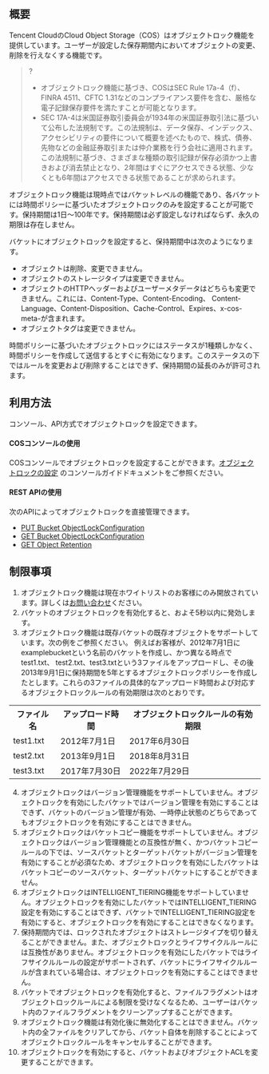 ## 概要

Tencent CloudのCloud Object Storage（COS）はオブジェクトロック機能を提供しています。ユーザーが設定した保存期間内においてオブジェクトの変更、削除を行えなくする機能です。

>? 
>- オブジェクトロック機能に基づき、COSはSEC Rule 17a-4（f）、FINRA 4511、CFTC 1.31などのコンプライアンス要件を含む、厳格な電子記録保存要件を満たすことが可能となります。
>- SEC 17A-4は米国証券取引委員会が1934年の米国証券取引法に基づいて公布した法規制です。この法規制は、データ保存、インデックス、アクセシビリティの要件について概要を述べたもので、株式、債券、先物などの金融証券取引または仲介業務を行う会社に適用されます。この法規制に基づき、さまざまな種類の取引記録が保存必須かつ上書きおよび消去禁止となり、2年間はすぐにアクセスできる状態、少なくとも6年間はアクセスできる状態であることが求められます。

オブジェクトロック機能は現時点ではバケットレベルの機能であり、各バケットには時間ポリシーに基づいたオブジェクトロックのみを設定することが可能です。保持期間は1日～100年です。保持期間は必ず設定しなければならず、永久の期限は存在しません。

バケットにオブジェクトロックを設定すると、保持期間中は次のようになります。
- オブジェクトは削除、変更できません。
- オブジェクトのストレージタイプは変更できません。
- オブジェクトのHTTPヘッダーおよびユーザーメタデータはどちらも変更できません。これには、Content-Type、Content-Encoding、 Content-Language、Content-Disposition、Cache-Control、Expires、x-cos-meta-が含まれます。
- オブジェクトタグは変更できません。

時間ポリシーに基づいたオブジェクトロックにはステータスが1種類しかなく、時間ポリシーを作成して送信するとすぐに有効になります。このステータスの下ではルールを変更および削除することはできず、保持期間の延長のみが許可されます。


## 利用方法

コンソール、API方式でオブジェクトロックを設定できます。

#### COSコンソールの使用

COSコンソールでオブジェクトロックを設定することができます。[オブジェクトロックの設定](https://intl.cloud.tencent.com/document/product/436/40136) のコンソールガイドドキュメントをご参照ください。

#### REST APIの使用

次のAPIによってオブジェクトロックを直接管理できます。

- [PUT Bucket ObjectLockConfiguration](https://intl.cloud.tencent.com/document/product/436/40133)
- [GET Bucket ObjectLockConfiguration](https://intl.cloud.tencent.com/document/product/436/40134)
- [GET Object Retention](https://www.tencentcloud.com/document/product/436/40135) 


## 制限事項

1. オブジェクトロック機能は現在ホワイトリストのお客様にのみ開放されています。詳しくは[お問い合わせ](https://intl.cloud.tencent.com/contact-sales)ください。
2. バケットのオブジェクトロックを有効化すると、およそ5秒以内に発効します。
3. オブジェクトロック機能は既存バケットの既存オブジェクトをサポートしています。次の例をご参照ください。
例えばお客様が、2012年7月1日にexamplebucketという名前のバケットを作成し、かつ異なる時点でtest1.txt、 test2.txt、test3.txtという3ファイルをアップロードし、その後2013年9月1日に保持期間を5年とするオブジェクトロックポリシーを作成したとします。これらの3ファイルの具体的なアップロード時間および対応するオブジェクトロックルールの有効期限は次のとおりです。
<table>
	<tr><th>ファイル名</th><th>アップロード時間</th><th>オブジェクトロックルールの有効期限</th></tr>
	<tr><td>test1.txt</td><td>2012年7月1日</td><td>2017年6月30日</td></tr>
	<tr><td>test2.txt</td><td>2013年9月1日</td><td>2018年8月31日</td></tr>
	<tr><td>test3.txt</td><td>2017年7月30日</td><td>2022年7月29日</td></tr>
</table>

4. オブジェクトロックはバージョン管理機能をサポートしていません。オブジェクトロックを有効にしたバケットではバージョン管理を有効にすることはできず、バケットのバージョン管理が有効、一時停止状態のどちらであってもオブジェクトロックを有効にすることはできません。
5. オブジェクトロックはバケットコピー機能をサポートしていません。オブジェクトロックはバージョン管理機能との互換性が無く、かつバケットコピールールの下では、ソースバケットとターゲットバケットがバージョン管理を有効にすることが必須なため、オブジェクトロックを有効にしたバケットはバケットコピーのソースバケット、ターゲットバケットにすることができません。
6. オブジェクトロックはINTELLIGENT_TIERING機能をサポートしていません。オブジェクトロックを有効にしたバケットではINTELLIGENT_TIERING設定を有効にすることはできず、バケットでINTELLIGENT_TIERING設定を有効にすると、オブジェクトロックを有効にすることはできなくなります。
7. 保持期間内では、ロックされたオブジェクトはストレージタイプを切り替えることができません。また、オブジェクトロックとライフサイクルルールには互換性がありません。オブジェクトロックを有効にしたバケットではライフサイクルルールの設定がサポートされず、バケットにライフサイクルルールが含まれている場合は、オブジェクトロックを有効にすることはできません。
8. バケットでオブジェクトロックを有効化すると、ファイルフラグメントはオブジェクトロックルールによる制限を受けなくなるため、ユーザーはバケット内のファイルフラグメントをクリーンアップすることができます。
9. オブジェクトロック機能は有効化後に無効化することはできません。バケット内の全ファイルをクリアしてから、バケット自体を削除することによってオブジェクトロックルールをキャンセルすることができます。
10. オブジェクトロックを有効にすると、バケットおよびオブジェクトACLを変更することができます。
